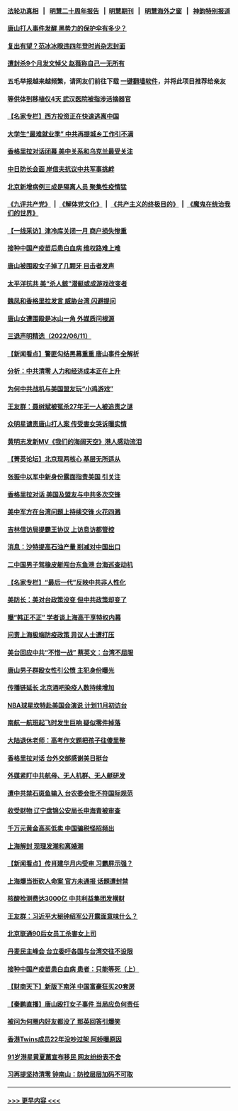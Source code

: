 #### [法轮功真相](https://github.com/gfw-breaker/truth/blob/master/README.md?t=0) &nbsp;&nbsp;|&nbsp;&nbsp; [明慧二十周年报告](https://github.com/gfw-breaker/mh-reports/blob/master/README.md?t=0) &nbsp;&nbsp;|&nbsp;&nbsp;[明慧期刊](https://github.com/gfw-breaker/mh-qikan) &nbsp;&nbsp;|&nbsp;&nbsp; [明慧海外之窗](https://github.com/gfw-breaker/mh-news/blob/master/README.md?t=0) &nbsp;&nbsp;|&nbsp;&nbsp; [神韵特别报道](https://github.com/gfw-breaker/mh-news/blob/master/shenyun.md?t=0)
#### [唐山打人事件发酵 黑势力的保护伞有多少？](../pages/nsc413/n13757982.md?t=06130851) 
#### [复出有望？范冰冰睽违四年登时尚杂志封面](../pages/nsc413/n13757972.md?t=06130851) 
#### [遭封杀9个月发文悼父 赵薇称自己一无所有](../pages/nsc413/n13758012.md?t=06130851) 
#### 五毛举报越来越频繁，请网友们前往下载 [一键翻墙软件](https://github.com/gfw-breaker/ssr-accounts)，并将此项目推荐给亲友
#### [等供体到移植仅4天 武汉医院被指涉活摘器官](../pages/nsc413/n13758039.md?t=06130851) 
#### [【名家专栏】西方投资正在快速逃离中国](../pages/nsc413/n13757817.md?t=06130851) 
#### [大学生“最难就业季” 中共再提城乡工作引不满](../pages/nsc413/n13757951.md?t=06130851) 
#### [香格里拉对话闭幕 美中关系和乌克兰最受关注](../pages/nsc413/n13757929.md?t=06130851) 
#### [中日防长会面 岸信夫抗议中共军事挑衅](../pages/nsc413/n13757815.md?t=06130851) 
#### [北京新增病例三成是隔离人员 聚集性疫情猛](../pages/nsc413/n13757776.md?t=06130851) 
#### [《九评共产党》](https://github.com/begood0513/9ping.md/blob/master/README.md) &nbsp;|&nbsp; [《解体党文化》](../../../../jtdwh.md/blob/master/README.md)  &nbsp;|&nbsp; [《共产主义的终极目的》](../../../../gczydzjmd.md/blob/master/README.md) &nbsp;|&nbsp; [《魔鬼在统治我们的世界》](../../../../mgztzwmdsj.md/blob/master/README.md) 
#### [【一线采访】津冷库关闭一月 商户损失惨重](../pages/nsc413/n13757772.md?t=06130851) 
#### [接种中国产疫苗后患白血病 维权路难上难](../pages/nsc413/n13757363.md?t=06130851) 
#### [唐山被围殴女子掉了几颗牙 目击者发声](../pages/nsc413/n13757580.md?t=06130851) 
#### [太平洋抗共 美“杀人鲸”潜艇或成游戏改变者](../pages/nsc413/n13754341.md?t=06130851) 
#### [魏凤和香格里拉发言 威胁台湾 闪避提问](../pages/nsc413/n13757352.md?t=06130851) 
#### [唐山女遭围殴是冰山一角 外媒质问根源](../pages/nsc413/n13757467.md?t=06130851) 
#### [三退声明精选（2022/06/11）](../pages/nsc413/n13757523.md?t=06130851) 
#### [【新闻看点】警匪勾结黑幕重重 唐山事件全解析](../pages/nsc413/n13757354.md?t=06130851) 
#### [分析：中共清零 人力和经济成本正在上升](../pages/nsc413/n13757351.md?t=06130851) 
#### [为何中共战机与美国盟友玩“小鸡游戏”](../pages/nsc413/n13757366.md?t=06130851) 
#### [王友群：聂树斌被冤杀27年无一人被追责之谜](../pages/nsc413/n13757410.md?t=06130851) 
#### [众明星谴责唐山打人案 传受害女哭诉曝实情](../pages/nsc413/n13757367.md?t=06130851) 
#### [黄明志发新MV《我们的海阔天空》港人感动流泪](../pages/nsc413/n13757350.md?t=06130851) 
#### [【菁英论坛】北京现两核心 基层无所适从](../pages/nsc413/n13757348.md?t=06130851) 
#### [张振中以军中新身份露面指责美国 引关注](../pages/nsc413/n13757337.md?t=06130851) 
#### [香格里拉对话 美国及盟友与中共多次交锋](../pages/nsc413/n13757263.md?t=06130851) 
#### [美中军方在台湾问题上持续交锋 火花四溅](../pages/nsc413/n13757334.md?t=06130851) 
#### [吉林信访局提霸王协议 上访息访都管控](../pages/nsc413/n13757307.md?t=06130851) 
#### [消息：沙特提高石油产量 削减对中国出口](../pages/nsc413/n13757295.md?t=06130851) 
#### [二中国男子驾橡皮艇闯台东鱼港 台海巡查动机](../pages/nsc413/n13757297.md?t=06130851) 
#### [【名家专栏】“最后一代”反映中共非人性化](../pages/nsc413/n13756676.md?t=06130851) 
#### [美防长：美对台政策没变 但中共政策却变了](../pages/nsc413/n13757281.md?t=06130851) 
#### [曝“韩正不正” 学者谈上海高干享特权内幕](../pages/nsc413/n13757212.md?t=06130851) 
#### [问责上海极端防疫政策 异议人士遭打压](../pages/nsc413/n13757256.md?t=06130851) 
#### [美台回应中共“不惜一战” 蔡英文：台湾不屈服](../pages/nsc413/n13757118.md?t=06130851) 
#### [唐山男子群殴女性引公愤 主犯身份曝光](../pages/nsc413/n13757180.md?t=06130851) 
#### [传播链延长 北京酒吧染疫人数持续增加](../pages/nsc413/n13757164.md?t=06130851) 
#### [NBA球星坎特赴美国会演说 计划11月初访台](../pages/nsc413/n13757144.md?t=06130851) 
#### [南航一航班起飞时发生巨响 疑似零件掉落](../pages/nsc413/n13757109.md?t=06130851) 
#### [大陆退休老师：高考作文题把孩子往傻里整](../pages/nsc413/n13757103.md?t=06130851) 
#### [香格里拉对话 台外交部感谢美日挺台](../pages/nsc413/n13757094.md?t=06130851) 
#### [外媒紧盯中共航母、无人机群、无人艇研发](../pages/nsc413/n13757054.md?t=06130851) 
#### [遭中共禁石斑鱼输入 台农委会批不符国际规范](../pages/nsc413/n13757003.md?t=06130851) 
#### [收受财物 辽宁盘锦公安局长申海青被审查](../pages/nsc413/n13757068.md?t=06130851) 
#### [千万元黄金高买低卖 中国骗税怪招频出](../pages/nsc413/n13757073.md?t=06130851) 
#### [上海解封 现理发潮和离婚潮](../pages/nsc413/n13757062.md?t=06130851) 
#### [【新闻看点】传肖建华月内受审 习霸屏示强？](../pages/nsc413/n13756863.md?t=06130851) 
#### [上海爆当街砍人命案 官方未通报 话题遭封禁](../pages/nsc413/n13756964.md?t=06130851) 
#### [核酸检测费达3000亿 中共利益集团发横财](../pages/nsc413/n13757046.md?t=06130851) 
#### [王友群：习近平大秘钟绍军公开露面意味什么？](../pages/nsc413/n13756934.md?t=06130851) 
#### [北京联通90后女员工杀害女上司](../pages/nsc413/n13756962.md?t=06130851) 
#### [丹麦民主峰会 台立委吁各国与台湾交往不设限](../pages/nsc413/n13756929.md?t=06130851) 
#### [接种中国产疫苗患白血病 患者：只能等死（上）](../pages/nsc413/n13756744.md?t=06130851) 
#### [【财商天下】新版下南洋 中国富豪狂买20套房](../pages/nsc413/n13756795.md?t=06130851) 
#### [【秦鹏直播】唐山殴打女子事件 当局应负何责任](../pages/nsc413/n13756831.md?t=06130851) 
#### [被问为何圈内好友都没了 那英回答引爆笑](../pages/nsc413/n13756813.md?t=06130851) 
#### [香港Twins成员22年没吵过架 阿娇曝原因](../pages/nsc413/n13756846.md?t=06130851) 
#### [91岁港星黄夏蕙宣布移民 网友纷纷表不舍](../pages/nsc413/n13756794.md?t=06130851) 
#### [习再提坚持清零 钟南山：防控层层加码不可取](../pages/nsc413/n13756635.md?t=06130851) 

----
#### [ >>> 更早内容 <<< ](../indexes/nsc413-earlier.md)
